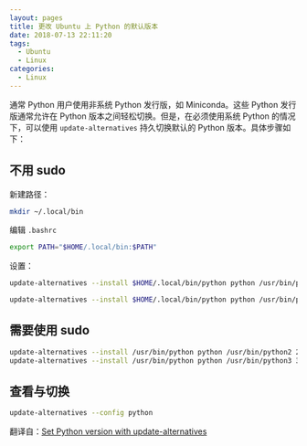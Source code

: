```yaml
---
layout: pages
title: 更改 Ubuntu 上 Python 的默认版本
date: 2018-07-13 22:11:20
tags:
  - Ubuntu
  - Linux
categories:
  - Linux
---
```


通常 Python 用户使用非系统 Python 发行版，如 Miniconda。这些 Python 发行版通常允许在 Python 版本之间轻松切换。但是，在必须使用系统 Python 的情况下，可以使用 `update-alternatives` 持久切换默认的 Python 版本。具体步骤如下：

## 不用 sudo

新建路径：

```bash
mkdir ~/.local/bin
```

编辑 `.bashrc`

```bash
export PATH="$HOME/.local/bin:$PATH"
```

设置：

```bash
update-alternatives --install $HOME/.local/bin/python python /usr/bin/python3 20

update-alternatives --install $HOME/.local/bin/python python /usr/bin/python2 10
```
<!-- more -->
## 需要使用 sudo

```bash
update-alternatives --install /usr/bin/python python /usr/bin/python2 20 --slave /usr/bin/pip pip /usr/local/bin/pip2
update-alternatives --install /usr/bin/python python /usr/bin/python3 30 --slave /usr/bin/pip pip /usr/local/bin/pip3
```

## 查看与切换

```bash
update-alternatives --config python
```

翻译自：[Set Python version with update-alternatives](https://www.scivision.co/set-python-version-update-alternatives/)
